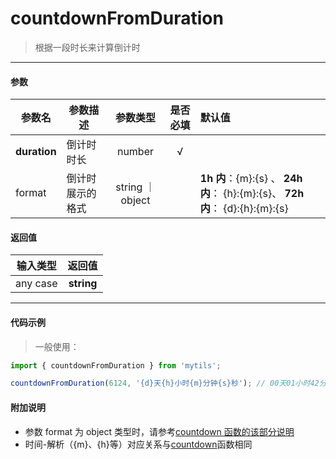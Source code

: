 # countdownFromDuration

> 根据一段时长来计算倒计时

---

#### 参数

| 参数名       | 参数描述         |     参数类型     | 是否必填 | 默认值                                                                        |
| ------------ | ---------------- | :--------------: | :------: | :---------------------------------------------------------------------------- |
| **duration** | 倒计时时长       |      number      |    √     |                                                                               |
| format   | 倒计时展示的格式 | string ｜ object |          | **1h 内**：{m}:{s} 、 **24h 内**： {h}:{m}:{s}、 **72h 内**： {d}:{h}:{m}:{s} |

#### 返回值

| 输入类型 |   返回值   |
| :------: | :--------: |
| any case | **string** |

---

#### 代码示例

> 一般使用：

```js
import { countdownFromDuration } from 'mytils';

countdownFromDuration(6124, '{d}天{h}小时{m}分钟{s}秒'); // 00天01小时42分钟04秒
```

#### 附加说明

- 参数 format 为 object 类型时，请参考[countdown 函数的该部分说明](/doc/time/countdown?id=代码示例)
- 时间-解析（{m}、{h}等）对应关系与[countdown](/doc/time/countdown?id=附加说明)函数相同
